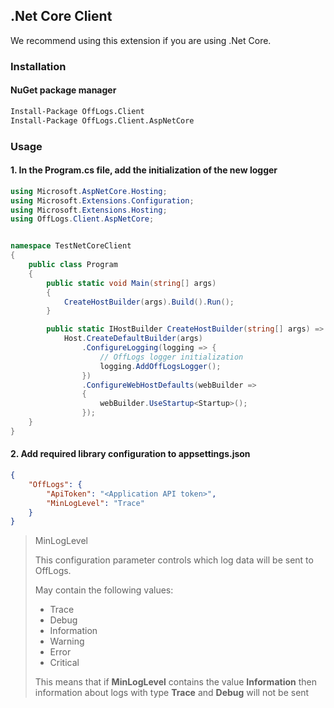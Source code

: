 ﻿## .Net Core Client

We recommend using this extension if you are using .Net Core.

### Installation

#### NuGet package manager
```bash
Install-Package OffLogs.Client
Install-Package OffLogs.Client.AspNetCore
```

### Usage

#### 1. In the Program.cs file, add the initialization of the new logger

```c#
using Microsoft.AspNetCore.Hosting;
using Microsoft.Extensions.Configuration;
using Microsoft.Extensions.Hosting;
using OffLogs.Client.AspNetCore;


namespace TestNetCoreClient
{
    public class Program
    {
        public static void Main(string[] args)
        {
            CreateHostBuilder(args).Build().Run();
        }

        public static IHostBuilder CreateHostBuilder(string[] args) =>
            Host.CreateDefaultBuilder(args)
                .ConfigureLogging(logging => {
                    // OffLogs logger initialization
                    logging.AddOffLogsLogger();
                })
                .ConfigureWebHostDefaults(webBuilder =>
                {
                    webBuilder.UseStartup<Startup>();
                });
    }
}
```


#### 2. Add required library configuration to appsettings.json

```json
{
    "OffLogs": {
        "ApiToken": "<Application API token>",
        "MinLogLevel": "Trace"
    }
}
```

> MinLogLevel
>
> This configuration parameter controls which log data will be sent to OffLogs.
>
> May contain the following values:
> - Trace
> - Debug
> - Information
> - Warning
> - Error
> - Critical
>
> This means that if **MinLogLevel** contains the value **Information** 
> then information about logs with type **Trace** and **Debug** will not be sent
